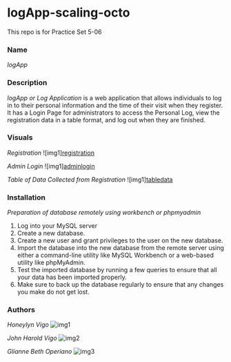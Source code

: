 # logApp-scaling-octo

This repo is for Practice Set 5-06

### Name
*logApp*

### Description
*logApp or Log Application* is a web application that allows individuals to log in to their personal information and the time of their visit when they register. It has a Login Page for administrators to access the Personal Log, view the registration data in a table format, and log out when they are finished.

### Visuals
*Registration*
![img1][registration](https://user-images.githubusercontent.com/124869709/232748575-29260811-0ac2-40ba-a9fe-c3b6982fc531.png)

*Admin Login*
![img1][adminlogin](https://user-images.githubusercontent.com/124869709/232748721-ca9fdc50-4dcc-4634-86f0-647513d05ba7.png)


*Table of Data Collected from Registration*
![img1][tabledata](https://user-images.githubusercontent.com/124869709/232748848-643ea1f4-44e1-4dc4-a826-37b7bd5de35e.png)

### Installation
*Preparation of database remotely using workbench or phpmyadmin*
1. Log into your MySQL server 
2. Create a new database. 
3. Create a new user and grant privileges to the user on the new database. 
4. Import the database into the new database from the remote server using either a command-line utility like MySQL Workbench or a web-based utility like phpMyAdmin. 
5. Test the imported database by running a few queries to ensure that all your data has been imported properly. 
6. Make sure to back up the database regularly to ensure that any changes you make do not get lost.

### Authors
*Honeylyn Vigo*
![img1](https://user-images.githubusercontent.com/124869709/232749505-7ba826db-8985-47f7-be74-7c0d1d076f6c.jpg)

*John Harold Vigo*
![img2](https://user-images.githubusercontent.com/124869709/232749425-ea65c84b-2b69-4711-ad38-9478b8529ce1.jpg)

*Glianne Beth Operiano*
![img3](https://user-images.githubusercontent.com/124869709/232749193-842732a7-794a-4078-8643-dcedf1cd2f79.jpg)


